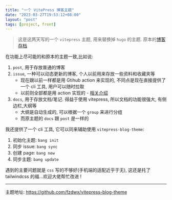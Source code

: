 ```yaml
---
title: "一个 VitePress 博客主题"
date: "2023-03-27T19:53:12+08:00"
layout: "post"
tags: [project, front]
---
```


> 这是这两天写的一个 `vitepress` 主题, 用来替换掉 `hugo` 的主题. 原本的[博客存档](https://github.com/fzdwx/blog-history)

在功能上尽可能的和原本的主题一致,比如说:

1. `post`, 用于存放普通的博客
2. `issue`, 一种可以动态更新的博客, 个人以前用来存放一些资料和收藏夹等
   - 现在跟以前一样都是用 Gtihub action 来实现的, 不同点是现在直接提供了一个 cli 工具, 用户可以随时拉取
   - 以前则全部都是用 action 实现的 - [相关介绍](/content/posts/2022-10-15-about-github-action)
3. `docs`, 用于存放文档/笔记. 得益于使用 vitepress, 所以文档的功能很强大, 有侧边栏,大纲等
   - 大纲是自动生成的, 可以根据一个 `group` 来进行分组
   - 而原主题的 `docs` 跟 `post` 是一样的

我还提供了一个 cli 工具, 它可以同来辅助使用 `vitepress-blog-theme`:

1. 初始化主题: `bang init`
2. 同步 issue: `bang sync`
3. 创建 page: `bang new`
4. 同步主题: `bang update`

遇到的主要问题就是 `css` 写的不够好(手机端的适配近乎于无), 这还是托了 tailwindcss 的福...欢迎大佬帮忙改进 !

---

主题地址: https://github.com/fzdwx/vitepress-blog-theme
